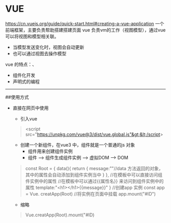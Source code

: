 ﻿# VUE
https://cn.vuejs.org/guide/quick-start.html#creating-a-vue-application
一个前端框架，主要负责帮助搭建搭建页面
vue 负责vm的工作（视图模型），通过vue可以将视图和模型相关联。

+ 当模型发送变化时，视图会自动更新
+ 也可以通过视图去操作模型

vue 的特点：、

+ 组件化开发
+ 声明式的编程

---

##使用方式
+ 直接在网页中使用
    + 引入vue
    >&lt;script src="https://unpkg.com/vue@3/dist/vue.global.js"&gt;&lt;/script&gt;

    + 创建一个新组件，在vue3 中，组件就是一个普通的js 对象
        + 组件用来创建组件实例
        + 组件 --&gt; 组件生成组件实例 --&gt; 虚拟DOM --&gt; DOM
    >const Root = {
        data(){
            return {
                message:""//data 方法返回的对象，其中的属性会自动添加到组件实例当中
            }
        },
        //在模板中可以直接访问组件实例中的属性
        //在模板中可以通过{{属性名}} 来访问到组件实例中的属性
        template:"&lt;h1&gt;&lt;/h1&gt;{{message}}"
    }
    //创建app 实例
    const app = Vue. creatApp(Root)
    //将实例在页面中挂载
    app.mount("#ID")
    
    + 缩略 
    >Vue.creatApp(Root).mount("#ID)